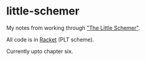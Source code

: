 little-schemer
==============

My notes from working through ["The Little Schemer"](http://www.amazon.com/Little-Schemer-Daniel-P-Friedman/dp/0262560992).

All code is in [Racket](http://racket-lang.org/) (PLT scheme). 

Currently upto chapter six.
